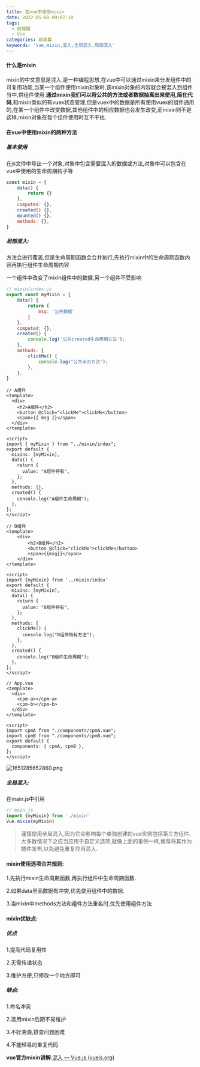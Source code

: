 ```yaml
---
title: 在vue中使用mixin
date: 2022-05-08 09:07:10
tags:
  - 前端篇
  - Vue
categories: 前端篇
keywords: 'vue,mixin,混入,全局混入,局部混入'
---
```



#### 什么是mixin

mixin的中文意思是混入,是一种编程思想,在vue中可以通过mixin来分发组件中的可复用功能,当某一个组件使用mixin对象时,该mixin对象的内容就会被混入到组件当中,供组件使用.**通过mixin我们可以将公共的方法或者数据抽离出来使用,简化代码**,和mixin类似的有vuex状态管理,但是vuex中的数据是所有使用vuex的组件通用的,在某一个组件中改变数据,其他组件中的相应数据也会发生改变,而mixin则不是这样,mixin对象在每个组件使用时互不干扰.



#### 在vue中使用mixin的两种方法

##### 基本使用

在js文件中导出一个对象,对象中包含需要混入的数据或方法,对象中可以包含在vue中使用的生命周期钩子等

~~~javascript
const mixin = {
    data() {
        return {}
    },
    computed: {},
    created() {},
    mounted() {},
    methods: {},
}
~~~

##### 局部混入:

方法会进行覆盖,但是生命周期函数会合并执行,先执行mixin中的生命周期函数内容再执行组件生命周期内容

一个组件中改变了mixin组件中的数据,另一个组件不受影响

~~~javascript
// mixin/index.js
export const myMixin = {
    data() {
        return {
            msg: '公共数据'
        }
    },
    computed: {},
    created() {
        console.log('公共created生命周期方法');
    },
    methods: {
        clickMe() {
            console.log("公共点击方法");
        },
    },
}
~~~

~~~vue
// A组件
<template>
  <div>
    <h2>A组件</h2>
    <button @click="clickMe">clickMe</button>
    <span>{{ msg }}</span>
  </div>
</template>

<script>
import { myMixin } from "../mixin/index";
export default {
  mixins: [myMixin],
  data() {
    return {
      value: "A组件特有",
    };
  },
  methods: {},
  created() {
    console.log("A组件生命周期");
  },
};
</script>
~~~

~~~vue
// B组件
<template>
    <div>
        <h2>B组件</h2>
        <button @click="clickMe">clickMe</button>
        <span>{{msg}}</span>
    </div>
</template>

<script>
import {myMixin} from '../mixin/index'
export default {
  mixins: [myMixin],
  data() {
    return {
      value: "B组件特有",
    };
  },
  methods: {
    clickMe() {
      console.log("B组件特有方法");
    },
  },
  created() {
    console.log("B组件生命周期");
  },
};
</script>
~~~

~~~vue
// App.vue
<template>
  <div>
    <cpm-a></cpm-a>
    <cpm-b></cpm-b>
  </div>
</template>

<script>
import cpmA from "./components/cpmA.vue";
import cpmB from "./components/cpmB.vue";
export default {
  components: { cpmA, cpmB },
};
</script>

~~~

![1651285652860.png](https://s2.loli.net/2022/04/30/H2RzLoZdfEX1uUj.png)



##### 全局混入:

在main.js中引用

~~~JavaScript
// main.js
import {myMixin} from './mixin'
Vue.mixin(myMixin)
~~~




> 谨慎使用全局混入,因为它会影响每个单独创建的vue实例包括第三方组件.大多数情况下之应当应用于自定义选项,就像上面的事例一样,推荐将其作为插件发布,以免避免重复应用混入.





#### mixin使用选项合并规则:

1.先执行mixin生命周期函数,再执行组件中生命周期函数.

2.如果data里面数据有冲突,优先使用组件中的数据.

3.当mixin中methods方法和组件方法重名时,优先使用组件方法



#### mixin优缺点:

##### 优点

1.提高代码复用性

2.无需传递状态

3.维护方便,只修改一个地方即可

##### 缺点:

1.命名冲突

2.滥用mixin后期不易维护

3.不好溯源,排查问题困难

4.不能轻易的重复代码



**vue官方mixin讲解**:[混入 — Vue.js (vuejs.org)](https://cn.vuejs.org/v2/guide/mixins.html#基础)